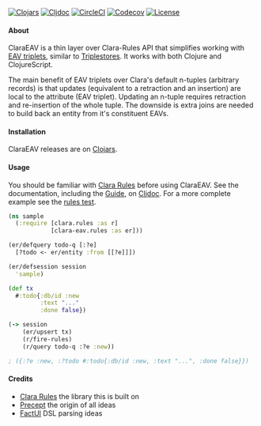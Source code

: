 [![Clojars](https://img.shields.io/clojars/v/clyfe/clara-eav.svg)](https://clojars.org/clyfe/clara-eav)
[![Cljdoc](https://cljdoc.xyz/badge/clyfe/clara-eav)](https://cljdoc.xyz/d/clyfe/clara-eav/CURRENT)
[![CircleCI](https://circleci.com/gh/clyfe/clara-eav.svg?style=shield)](https://circleci.com/gh/clyfe/clara-eav)
[![Codecov](https://codecov.io/gh/clyfe/clara-eav/branch/master/graph/badge.svg)](https://codecov.io/gh/clyfe/clara-eav)
[![License](https://img.shields.io/badge/license-MIT-blue.svg)](https://github.com/clyfe/clara-eav/blob/master/LICENSE)

#### About

ClaraEAV is a thin layer over Clara-Rules API that simplifies working with
[EAV triplets](https://en.wikipedia.org/wiki/Entity%E2%80%93attribute%E2%80%93value_model),
similar to [Triplestores](https://en.wikipedia.org/wiki/Triplestore). It works
with both Clojure and ClojureScript.

The main benefit of EAV triplets over Clara's default n-tuples (arbitrary
records) is that updates (equivalent to a retraction and an insertion) are local
to the attribute (EAV triplet). Updating an n-tuple requires retraction and 
re-insertion of the whole tuple. The downside is extra joins are needed to build 
back an entity from it's constituent EAVs.

#### Installation

ClaraEAV releases are on [Clojars](https://clojars.org/clyfe/clara-eav).

#### Usage

You should be familiar with [Clara Rules](https://www.clara-rules.org) before 
using ClaraEAV. See the documentation, including the 
[Guide](https://cljdoc.xyz/d/clyfe/clara-eav/CURRENT/doc/guide), on 
[Cljdoc](https://cljdoc.xyz/d/clyfe/clara-eav/CURRENT). For a more complete
example see the [rules test](test/clara_eav/rules_test.cljc).

```clojure
(ns sample
  (:require [clara.rules :as r]
            [clara-eav.rules :as er]))

(er/defquery todo-q [:?e] 
  [?todo <- er/entity :from [[?e]]])

(er/defsession session 
  'sample)

(def tx
  #:todo{:db/id :new
         :text "..."
         :done false})

(-> session
    (er/upsert tx)
    (r/fire-rules)
    (r/query todo-q :?e :new))

; ({:?e :new, :?todo #:todo{:db/id :new, :text "...", :done false}})
```

#### Credits

* [Clara Rules](http://www.clara-rules.org/) the library this is built on
* [Precept](https://github.com/CoNarrative/precept) the origin of all ideas
* [FactUI](https://github.com/arachne-framework/factui) DSL parsing ideas

